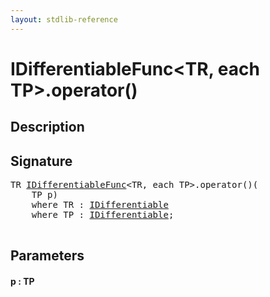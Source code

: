 ```yaml
---
layout: stdlib-reference
---
```


# IDifferentiableFunc\<TR, each TP\>\.operator\(\)

## Description





## Signature 

<pre>
TR <a href="/stdlib-reference/interfaces/IDifferentiableFunc/index" class="code_type">IDifferentiableFunc</a>&lt;TR, <span class="code_keyword">each</span> TP&gt;.operator()(
    TP <span class='code_param'>p</span>)
    <span class='code_keyword'>where</span> TR : <a href="/stdlib-reference/interfaces/IDifferentiable/index" class="code_type">IDifferentiable</a>
    <span class='code_keyword'>where</span> TP : <a href="/stdlib-reference/interfaces/IDifferentiable/index" class="code_type">IDifferentiable</a>;

</pre>

## Parameters

#### p  : TP

